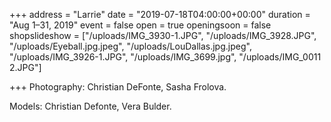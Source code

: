 +++
address = "Larrie"
date = "2019-07-18T04:00:00+00:00"
duration = "Aug 1–31, 2019"
event = false
open = true
openingsoon = false
shopslideshow = ["/uploads/IMG_3930-1.JPG", "/uploads/IMG_3928.JPG", "/uploads/Eyeball.jpg.jpeg", "/uploads/LouDallas.jpg.jpeg", "/uploads/IMG_3926-1.JPG", "/uploads/IMG_3699.jpg", "/uploads/IMG_0011 2.JPG"]

+++
Photography: Christian DeFonte, Sasha Frolova. 

Models: Christian Defonte, Vera Bulder.